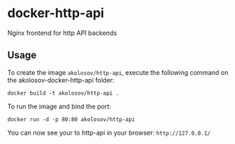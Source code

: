 docker-http-api
===============

Nginx frontend for http API backends

Usage
-----
To create the image `akolosov/http-api`, execute the following command on the akolosov-docker-http-api folder:

    docker build -t akolosov/http-api .

To run the image and bind the port:

    docker run -d -p 80:80 akolosov/http-api
    

You can now see your to http-api in your browser: `http://127.0.0.1/`
